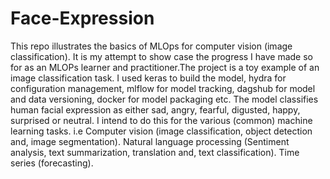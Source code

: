 # Face-Expression
This repo illustrates the basics of MLOps for computer vision (image classification). It is my attempt to show case the progress I have made so for as an MLOPs learner and practitioner.The project is a toy example of an image classification task. I used keras to build the model, hydra for configuration management, mlflow for model tracking, dagshub for model and data versioning, docker for model packaging etc. The model classifies human facial expression as either sad, angry, fearful, digusted, happy, surprised or neutral. I intend to do this for the various (common) machine learning tasks. i.e Computer vision (image classification, object detection and, image segmentation). Natural language processing (Sentiment analysis, text summarization, translation and, text classification). Time series (forecasting).
